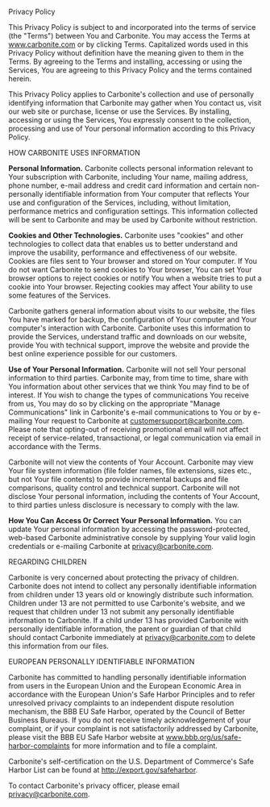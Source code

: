 Privacy Policy

This Privacy Policy is subject to and incorporated into the terms of service (the "Terms") between You and Carbonite. You may access the Terms at www.carbonite.com or by clicking Terms. Capitalized words used in this Privacy Policy without definition have the meaning given to them in the Terms. By agreeing to the Terms and installing, accessing or using the Services, You are agreeing to this Privacy Policy and the terms contained herein.

This Privacy Policy applies to Carbonite's collection and use of personally identifying information that Carbonite may gather when You contact us, visit our web site or purchase, license or use the Services. By installing, accessing or using the Services, You expressly consent to the collection, processing and use of Your personal information according to this Privacy Policy.

HOW CARBONITE USES INFORMATION

**Personal Information.** Carbonite collects personal information relevant to Your subscription with Carbonite, including Your name, mailing address, phone number, e-mail address and credit card information and certain non-personally identifiable information from Your computer that reflects Your use and configuration of the Services, including, without limitation, performance metrics and configuration settings. This information collected will be sent to Carbonite and may be used by Carbonite without restriction.

**Cookies and Other Technologies.** Carbonite uses "cookies" and other technologies to collect data that enables us to better understand and improve the usability, performance and effectiveness of our website. Cookies are files sent to Your browser and stored on Your computer. If You do not want Carbonite to send cookies to Your browser, You can set Your browser options to reject cookies or notify You when a website tries to put a cookie into Your browser. Rejecting cookies may affect Your ability to use some features of the Services.

Carbonite gathers general information about visits to our website, the files You have marked for backup, the configuration of Your computer and Your computer's interaction with Carbonite. Carbonite uses this information to provide the Services, understand traffic and downloads on our website, provide You with technical support, improve the website and provide the best online experience possible for our customers.

**Use of Your Personal Information.** Carbonite will not sell Your personal information to third parties. Carbonite may, from time to time, share with You information about other services that we think You may find to be of interest. If You wish to change the types of communications You receive from us, You may do so by clicking on the appropriate "Manage Communications" link in Carbonite's e-mail communications to You or by e-mailing Your request to Carbonite at customersupport@carbonite.com. Please note that opting-out of receiving promotional email will not affect receipt of service-related, transactional, or legal communication via email in accordance with the Terms.

Carbonite will not view the contents of Your Account. Carbonite may view Your file system information (file folder names, file extensions, sizes etc., but not Your file contents) to provide incremental backups and file comparisons, quality control and technical support. Carbonite will not disclose Your personal information, including the contents of Your Account, to third parties unless disclosure is necessary to comply with the law.

**How You Can Access Or Correct Your Personal Information.** You can update Your personal information by accessing the password-protected, web-based Carbonite administrative console by supplying Your valid login credentials or e-mailing Carbonite at privacy@carbonite.com.

REGARDING CHILDREN

Carbonite is very concerned about protecting the privacy of children. Carbonite does not intend to collect any personally identifiable information from children under 13 years old or knowingly distribute such information. Children under 13 are not permitted to use Carbonite's website, and we request that children under 13 not submit any personally identifiable information to Carbonite. If a child under 13 has provided Carbonite with personally identifiable information, the parent or guardian of that child should contact Carbonite immediately at privacy@carbonite.com to delete this information from our files.

EUROPEAN PERSONALLY IDENTIFIABLE INFORMATION

Carbonite has committed to handling personally identifiable information from users in the European Union and the European Economic Area in accordance with the European Union's Safe Harbor Principles and to refer unresolved privacy complaints to an independent dispute resolution mechanism, the BBB EU Safe Harbor, operated by the Council of Better Business Bureaus. If you do not receive timely acknowledgement of your complaint, or if your complaint is not satisfactorily addressed by Carbonite, please visit the BBB EU Safe Harbor website at www.bbb.org/us/safe-harbor-complaints for more information and to file a complaint.

Carbonite's self-certification on the U.S. Department of Commerce's Safe Harbor List can be found at http://export.gov/safeharbor.

To contact Carbonite's privacy officer, please email privacy@carbonite.com.
